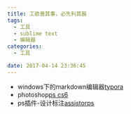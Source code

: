 ```yaml
---
title: 工欲善其事，必先利其器
tags:
  - 工具
  - sublime text
  - 编辑器
categories:
  - 工具

date: 2017-04-14 23:36:45
---
```


* windows下的markdown编辑器[typora](https://www.typora.io/#windows)
* photoshop[ps cs6](http://rj.baidu.com/soft/detail/23675.html?ald)
* ps插件-设计标注[assistorps]()

